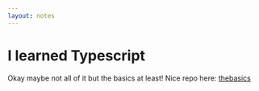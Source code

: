 ```yaml
---
layout: notes
---
```


# I learned Typescript

Okay maybe not all of it but the basics at least! Nice repo here: [thebasics](https://github.com/henrikvilhelmberglund/thebasics)